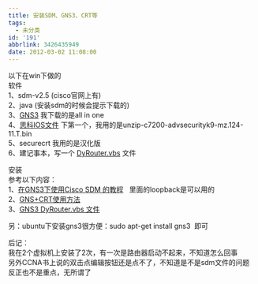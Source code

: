 ```yaml
---
title: 安装SDM、GNS3、CRT等
tags:
  - 未分类
id: '191'
abbrlink: 3426435949
date: 2012-03-02 11:08:00
---
```


以下在win下做的  
软件  
1、sdm-v2.5 (cisco官网上有)  
2、java (安装sdm的时候会提示下载的)  
3、[GNS3](http://www.gns3.net/download/) 我下载的是all in one  
4、[思科IOS文件](http://www.verycd.com/topics/170716/) [](http://www.verycd.com/topics/170716/)下第一个，我用的是unzip-c7200-advsecurityk9-mz.124-11.T.bin  
5、securecrt 我用的是汉化版  
6、建记事本，写一个 [DyRouter.vbs](http://hi.baidu.com/husted/blog/item/d93e0686f069053fc75cc379.html) 文件  
  
安装  
参考以下内容：  
1、[在GNS3下使用Cisco SDM 的教程](http://wenku.baidu.com/view/b7978a5c3b3567ec102d8ad8.html)   里面的loopback是可以用的  
2、[GNS+CRT使用方法](http://wenku.baidu.com/view/c3e146e84afe04a1b071deb7.html)  
3、[GNS3 DyRouter.vbs 文件](http://hi.baidu.com/husted/blog/item/d93e0686f069053fc75cc379.html)  
  
  
另：ubuntu下安装gns3很方便：sudo apt-get install gns3  即可  
  
后记：  
我在2个虚拟机上安装了2次，有一次是路由器启动不起来，不知道怎么回事  
另外CCNA书上说的双击点编辑按钮还是点不了，不知道是不是sdm文件的问题  
反正也不是重点，无所谓了  
[](http://www.gns3.net/download/)